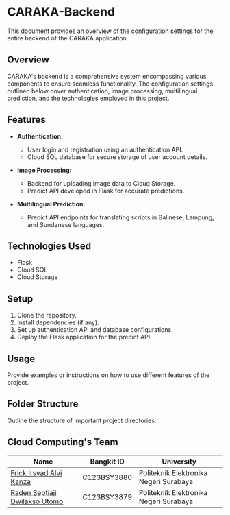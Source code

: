 # CARAKA-Backend

This document provides an overview of the configuration settings for the entire backend of the CARAKA application.

## Overview

CARAKA's backend is a comprehensive system encompassing various components to ensure seamless functionality. The configuration settings outlined below cover authentication, image processing, multilingual prediction, and the technologies employed in this project.

## Features

- **Authentication:**
  - User login and registration using an authentication API.
  - Cloud SQL database for secure storage of user account details.

- **Image Processing:**
  - Backend for uploading image data to Cloud Storage.
  - Predict API developed in Flask for accurate predictions.

- **Multilingual Prediction:**
  - Predict API endpoints for translating scripts in Balinese, Lampung, and Sundanese languages.

## Technologies Used

- Flask
- Cloud SQL
- Cloud Storage

## Setup

1. Clone the repository.
2. Install dependencies (if any).
3. Set up authentication API and database configurations.
4. Deploy the Flask application for the predict API.

## Usage

Provide examples or instructions on how to use different features of the project.

## Folder Structure

Outline the structure of important project directories.



## Cloud Computing's Team

|Name |Bangkit ID| University|
|-----|----------|-----------|
|<a href="https://www.linkedin.com/in/frick-alvi"> Frick Irsyad Alvi Kanza        |C123BSY3880 | Politeknik Elektronika Negeri Surabaya |
|<a href="https://www.linkedin.com/in/radenseptiaji"> Raden Septiaji Dwilakso Utomo  |C123BSY3879 | Politeknik Elektronika Negeri Surabaya |
